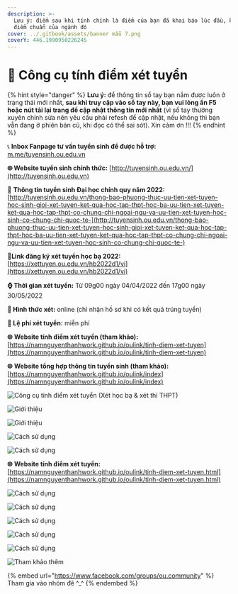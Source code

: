```yaml
---
description: >-
  Lưu ý: điểm sau khi tính chính là điểm của bạn đã khai báo lúc đầu, không phải
  điểm chuẩn của ngành đó
cover: ../.gitbook/assets/banner mẫu 7.png
coverY: 446.1990950226245
---
```


# 📱 Công cụ tính điểm xét tuyển

{% hint style="danger" %}
**Lưu ý:** để thông tin sổ tay bạn nắm được luôn ở trạng thái mới nhất, **sau khi truy cập vào sổ tay này, bạn vui lòng ấn F5 hoặc nút tải lại trang để cập nhật thông tin mới nhất** (vì sổ tay thường xuyên chỉnh sửa nên yêu cầu phải refesh để cập nhật, nếu không thì bạn vẫn đang ở phiên bản cũ, khi đọc có thể sai sót). Xin cảm ơn !!!
{% endhint %}

📞 **Inbox Fanpage tư vấn tuyển sinh để được hỗ trợ:** [m.me/tuyensinh.ou.edu.vn](https://m.me/tuyensinh.ou.edu.vn)

**🌐 Website tuyển sinh chính thức:** [http://tuyensinh.ou.edu.vn/](http://tuyensinh.ou.edu.vn)

🔗 **Thông tin tuyển sinh Đại học chính quy năm 2022:** [http://tuyensinh.ou.edu.vn/thong-bao-phuong-thuc-uu-tien-xet-tuyen-hoc-sinh-gioi-xet-tuyen-ket-qua-hoc-tap-thpt-hoc-ba-uu-tien-xet-tuyen-ket-qua-hoc-tap-thpt-co-chung-chi-ngoai-ngu-va-uu-tien-xet-tuyen-hoc-sinh-co-chung-chi-quoc-te-](http://tuyensinh.ou.edu.vn/thong-bao-phuong-thuc-uu-tien-xet-tuyen-hoc-sinh-gioi-xet-tuyen-ket-qua-hoc-tap-thpt-hoc-ba-uu-tien-xet-tuyen-ket-qua-hoc-tap-thpt-co-chung-chi-ngoai-ngu-va-uu-tien-xet-tuyen-hoc-sinh-co-chung-chi-quoc-te-)

🔗**Link đăng ký xét tuyển học bạ 2022:** [https://xettuyen.ou.edu.vn/hb2022d1/vi](https://xettuyen.ou.edu.vn/hb2022d1/vi)

**⌚ Thời gian xét tuyển:** Từ 09g00 ngày 04/04/2022 đến 17g00 ngày 30/05/2022&#x20;

**📌 Hình thức xét:** online (chỉ nhận hồ sơ khi có kết quả trúng tuyển)

**📌 Lệ phí xét tuyển:** miễn phí

**🌐** **Website tính điểm xét tuyển (tham khảo):** [https://namnguyenthanhwork.github.io/oulink/tinh-diem-xet-tuyen](https://namnguyenthanhwork.github.io/oulink/tinh-diem-xet-tuyen)

**🌐** **Website tổng hợp thông tin tuyển sinh (tham khảo):** [https://namnguyenthanhwork.github.io/oulink/index](https://namnguyenthanhwork.github.io/oulink/index)

![Công cụ tính điểm xét tuyển (Xét học bạ & xét thi THPT)](<../.gitbook/assets/1 (1).png>)

![Giới thiệu](../.gitbook/assets/2.png)

![Giới thiệu](<../.gitbook/assets/3 (1).png>)

![Cách sử dụng](<../.gitbook/assets/4 (1).png>)

![Cách sử dụng](../.gitbook/assets/5.png)

**🌐** **Website tính điểm xét tuyển:** [https://namnguyenthanhwork.github.io/oulink/tinh-diem-xet-tuyen.html](https://namnguyenthanhwork.github.io/oulink/tinh-diem-xet-tuyen.html)

![Cách sử dụng](<../.gitbook/assets/6 (1).png>)

![Cách sử dụng](../.gitbook/assets/7.png)

![Cách sử dụng](../.gitbook/assets/8.png)

![Cách sử dụng](../.gitbook/assets/9.png)

![Cách sử dụng](../.gitbook/assets/10.png)

![Tham khảo thêm](../.gitbook/assets/11.png)

{% embed url="https://www.facebook.com/groups/ou.community" %}
Tham gia vào nhóm đê ^\_^
{% endembed %}
